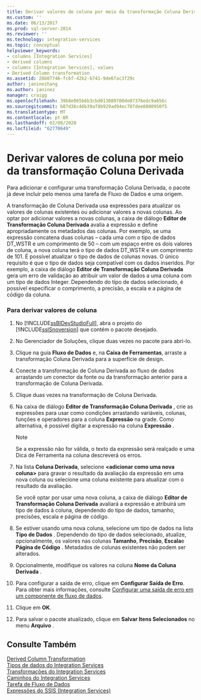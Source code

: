 ```yaml
---
title: Derivar valores de coluna por meio da transformação Coluna Derivada | Microsoft Docs
ms.custom: ''
ms.date: 06/13/2017
ms.prod: sql-server-2014
ms.reviewer: ''
ms.technology: integration-services
ms.topic: conceptual
helpviewer_keywords:
- columns [Integration Services]
- derived columns
- columns [Integration Services], values
- Derived Column transformation
ms.assetid: 28b07746-fc6f-42b2-b741-9de6fac3f29c
author: janinezhang
ms.author: janinez
manager: craigg
ms.openlocfilehash: 39b8e065b6b3cbd013089700de07376edc9a656c
ms.sourcegitcommit: b87d36c46b39af8b929ad94ec707dee8800950f5
ms.translationtype: MT
ms.contentlocale: pt-BR
ms.lasthandoff: 02/08/2020
ms.locfileid: "62770649"
---
```

# <a name="derive-column-values-by-using-the-derived-column-transformation"></a>Derivar valores de coluna por meio da transformação Coluna Derivada
  Para adicionar e configurar uma transformação Coluna Derivada, o pacote já deve incluir pelo menos uma tarefa de Fluxo de Dados e uma origem.  
  
 A transformação de Coluna Derivada usa expressões para atualizar os valores de colunas existentes ou adicionar valores a novas colunas. Ao optar por adicionar valores a novas colunas, a caixa de diálogo **Editor de Transformação Coluna Derivada** avalia a expressão e define apropriadamente os metadados das colunas. Por exemplo, se uma expressão concatena duas colunas – cada uma com o tipo de dados DT_WSTR e um comprimento de 50 – com um espaço entre os dois valores de coluna, a nova coluna terá o tipo de dados DT_WSTR e um comprimento de 101. É possível atualizar o tipo de dados de colunas novas. O único requisito é que o tipo de dados seja compatível com os dados inseridos. Por exemplo, a caixa de diálogo **Editor de Transformação Coluna Derivada** gera um erro de validação ao atribuir um valor de dados a uma coluna com um tipo de dados Integer. Dependendo do tipo de dados selecionado, é possível especificar o comprimento, a precisão, a escala e a página de código da coluna.  
  
### <a name="to-derive-column-values"></a>Para derivar valores de coluna  
  
1.  No [!INCLUDE[ssBIDevStudioFull](../../../includes/ssbidevstudiofull-md.md)], abra o projeto do [!INCLUDE[ssISnoversion](../../../includes/ssisnoversion-md.md)] que contém o pacote desejado.  
  
2.  No Gerenciador de Soluções, clique duas vezes no pacote para abri-lo.  
  
3.  Clique na guia **Fluxo de Dados** e, na **Caixa de Ferramentas**, arraste a transformação Coluna Derivada para a superfície de design.  
  
4.  Conecte a transformação de Coluna Derivada ao fluxo de dados arrastando um conector da fonte ou da transformação anterior para a transformação de Coluna Derivada.  
  
5.  Clique duas vezes na transformação de Coluna Derivada.  
  
6.  Na caixa de diálogo **Editor de Transformação Coluna Derivada** , crie as expressões para usar como condições arrastando variáveis, colunas, funções e operadores para a coluna **Expressão** na grade. Como alternativa, é possível digitar a expressão na coluna **Expressão** .  
  
    > [!NOTE]  
    >  Se a expressão não for válida, o texto da expressão será realçado e uma Dica de Ferramenta na coluna descreverá os erros.  
  
7.  Na lista **Coluna Derivada**, selecione **\<adicionar como uma nova coluna>** para gravar o resultado da avaliação da expressão em uma nova coluna ou selecione uma coluna existente para atualizar com o resultado da avaliação.  
  
     Se você optar por usar uma nova coluna, a caixa de diálogo **Editor de Transformação Coluna Derivada** avaliará a expressão e atribuirá um tipo de dados à coluna, dependendo do tipo de dados, tamanho, precisões, escala e página de código.  
  
8.  Se estiver usando uma nova coluna, selecione um tipo de dados na lista **Tipo de Dados** . Dependendo do tipo de dados selecionado, atualize, opcionalmente, os valores nas colunas **Tamanho**, **Precisão**, **Escala**e **Página de Código** . Metadados de colunas existentes não podem ser alterados.  
  
9. Opcionalmente, modifique os valores na coluna **Nome da Coluna Derivada** .  
  
10. Para configurar a saída de erro, clique em **Configurar Saída de Erro**. Para obter mais informações, consulte [Configurar uma saída de erro em um componente de fluxo de dados](../../configure-an-error-output-in-a-data-flow-component.md).  
  
11. Clique em **OK**.  
  
12. Para salvar o pacote atualizado, clique em **Salvar Itens Selecionados** no menu **Arquivo** .  
  
## <a name="see-also"></a>Consulte Também  
 [Derived Column Transformation](derived-column-transformation.md)   
 [Tipos de dados do Integration Services](../integration-services-data-types.md)   
 [Transformações do Integration Services](integration-services-transformations.md)   
 [Caminhos do Integration Services](../integration-services-paths.md)   
 [Tarefa de Fluxo de Dados](../../control-flow/data-flow-task.md)   
 [Expressões do SSIS &#40;Integration Services&#41;](../../expressions/integration-services-ssis-expressions.md)  
  
  
